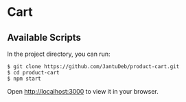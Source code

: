 # Cart
## Available Scripts

In the project directory, you can run:
```shell
$ git clone https://github.com/JantuDeb/product-cart.git
$ cd product-cart
$ npm start

```
Open [http://localhost:3000](http://localhost:3000) to view it in your browser.

